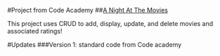 #Project from Code Academy
##[A Night At The Movies](http://www.codecademy.com/courses/ruby-beginner-en-0i8v1/0/1?curriculum_id=5059f8619189a5000201fbcb)

This project uses CRUD to add, display, update, and delete movies and associated ratings!

#Updates
###Version 1:
standard code from Code academy